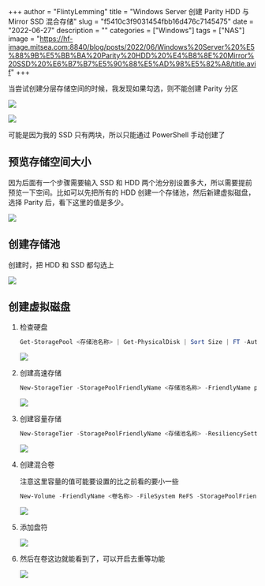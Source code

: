 +++
author = "FlintyLemming"
title = "Windows Server 创建 Parity HDD 与 Mirror SSD 混合存储"
slug = "f5410c3f9031454fbb16d476c7145475"
date = "2022-06-27"
description = ""
categories = ["Windows"]
tags = ["NAS"]
image = "https://hf-image.mitsea.com:8840/blog/posts/2022/06/Windows%20Server%20%E5%88%9B%E5%BB%BA%20Parity%20HDD%20%E4%B8%8E%20Mirror%20SSD%20%E6%B7%B7%E5%90%88%E5%AD%98%E5%82%A8/title.avif"
+++

当尝试创建分层存储空间的时候，我发现如果勾选，则不能创建 Parity 分区

![](https://hf-image.mitsea.com:8840/blog/posts/2022/06/Windows%20Server%20%E5%88%9B%E5%BB%BA%20Parity%20HDD%20%E4%B8%8E%20Mirror%20SSD%20%E6%B7%B7%E5%90%88%E5%AD%98%E5%82%A8/1.avif)

![](https://hf-image.mitsea.com:8840/blog/posts/2022/06/Windows%20Server%20%E5%88%9B%E5%BB%BA%20Parity%20HDD%20%E4%B8%8E%20Mirror%20SSD%20%E6%B7%B7%E5%90%88%E5%AD%98%E5%82%A8/2.avif)

可能是因为我的 SSD 只有两块，所以只能通过 PowerShell 手动创建了

## 预览存储空间大小

因为后面有一个步骤需要输入 SSD 和 HDD 两个池分别设置多大，所以需要提前预览一下空间。比如可以先把所有的 HDD 创建一个存储池，然后新建虚拟磁盘，选择 Parity 后，看下这里的值是多少。

![](https://hf-image.mitsea.com:8840/blog/posts/2022/06/Windows%20Server%20%E5%88%9B%E5%BB%BA%20Parity%20HDD%20%E4%B8%8E%20Mirror%20SSD%20%E6%B7%B7%E5%90%88%E5%AD%98%E5%82%A8/3.avif)

## 创建存储池

创建时，把 HDD 和 SSD 都勾选上

![](https://hf-image.mitsea.com:8840/blog/posts/2022/06/Windows%20Server%20%E5%88%9B%E5%BB%BA%20Parity%20HDD%20%E4%B8%8E%20Mirror%20SSD%20%E6%B7%B7%E5%90%88%E5%AD%98%E5%82%A8/4.avif)

## 创建虚拟磁盘

1. 检查硬盘
    
    ```powershell
    Get-StoragePool <存储池名称> | Get-PhysicalDisk | Sort Size | FT -AutoSize
    ```
    
    ![](https://hf-image.mitsea.com:8840/blog/posts/2022/06/Windows%20Server%20%E5%88%9B%E5%BB%BA%20Parity%20HDD%20%E4%B8%8E%20Mirror%20SSD%20%E6%B7%B7%E5%90%88%E5%AD%98%E5%82%A8/5.avif)
    
2. 创建高速存储
    
    ```powershell
    New-StorageTier -StoragePoolFriendlyName <存储池名称> -FriendlyName performance -MediaType SSD
    ```
    
    ![](https://hf-image.mitsea.com:8840/blog/posts/2022/06/Windows%20Server%20%E5%88%9B%E5%BB%BA%20Parity%20HDD%20%E4%B8%8E%20Mirror%20SSD%20%E6%B7%B7%E5%90%88%E5%AD%98%E5%82%A8/6.avif)
    
3. 创建容量存储
    
    ```powershell
    New-StorageTier -StoragePoolFriendlyName <存储池名称> -ResiliencySettingName Parity -FriendlyName capacity -MediaType HDD
    ```
    
    ![](https://hf-image.mitsea.com:8840/blog/posts/2022/06/Windows%20Server%20%E5%88%9B%E5%BB%BA%20Parity%20HDD%20%E4%B8%8E%20Mirror%20SSD%20%E6%B7%B7%E5%90%88%E5%AD%98%E5%82%A8/7.avif)
    
4. 创建混合卷
    
    注意这里容量的值可能要设置的比之前看的要小一些
    
    ```powershell
    New-Volume -FriendlyName <卷名称> -FileSystem ReFS -StoragePoolFriendlyName <存储池名称> -StorageTierFriendlyNames performance, capacity -StorageTierSizes <高速空间大小>, <容量空间大小>
    ```
    
    ![](https://hf-image.mitsea.com:8840/blog/posts/2022/06/Windows%20Server%20%E5%88%9B%E5%BB%BA%20Parity%20HDD%20%E4%B8%8E%20Mirror%20SSD%20%E6%B7%B7%E5%90%88%E5%AD%98%E5%82%A8/8.avif)
    
5. 添加盘符
    
    ![](https://hf-image.mitsea.com:8840/blog/posts/2022/06/Windows%20Server%20%E5%88%9B%E5%BB%BA%20Parity%20HDD%20%E4%B8%8E%20Mirror%20SSD%20%E6%B7%B7%E5%90%88%E5%AD%98%E5%82%A8/9.avif)
    
6. 然后在卷这边就能看到了，可以开启去重等功能
    
    ![](https://hf-image.mitsea.com:8840/blog/posts/2022/06/Windows%20Server%20%E5%88%9B%E5%BB%BA%20Parity%20HDD%20%E4%B8%8E%20Mirror%20SSD%20%E6%B7%B7%E5%90%88%E5%AD%98%E5%82%A8/10.avif)